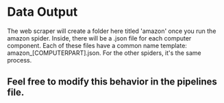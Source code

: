 # Data Output

The web scraper will create a folder here titled 'amazon' once you run the amazon spider. Inside, there will be a .json file for each computer component. Each of these files have a common name template: amazon_[COMPUTERPART].json. For the other spiders, it's the same process.

## Feel free to modify this behavior in the pipelines file.

